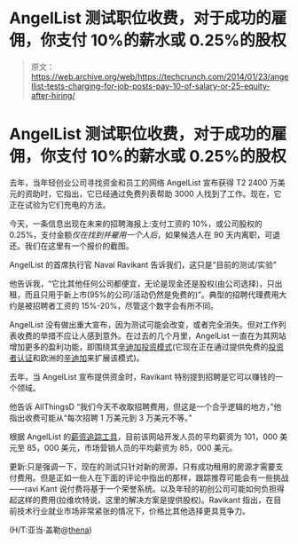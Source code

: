 # AngelList 测试职位收费，对于成功的雇佣，你支付 10%的薪水或 0.25%的股权

> 原文：<https://web.archive.org/web/https://techcrunch.com/2014/01/23/angellist-tests-charging-for-job-posts-pay-10-of-salary-or-25-equity-after-hiring/>

# AngelList 测试职位收费，对于成功的雇佣，你支付 10%的薪水或 0.25%的股权

去年，当年轻创业公司寻找资金和员工的网络 AngelList 宣布获得 T2 2400 万美元的资助时，它指出，它已经通过免费列表帮助 3000 人找到了工作。现在，它正在试验为它们充电的方法。

今天，一条信息出现在未来的招聘海报上:支付工资的 10%，或公司股权的 0.25%，支付金额*仅在找到并雇用一个人后*，如果候选人在 90 天内离职，可退还。我们在这里有一个报价的截图。

AngelList 的首席执行官 Naval Ravikant 告诉我们，这只是“目前的测试/实验”

他告诉我，“它比其他任何公司都便宜，无论是现金还是股权(由公司选择)，只出租，而且只用于新上市(95%的公司/活动仍然是免费的)”。典型的招聘代理费用大约是被招聘者工资的 15%-20%，尽管这个数字会有所不同。

AngelList 没有做出重大宣布，因为测试可能会改变，或者完全消失。但对工作列表收费的举措不应让人感到意外。在过去的几个月里，AngelList 一直在为其网站增加更多的盈利功能，即围绕其[辛迪加投资模式](https://web.archive.org/web/20221127125314/https://beta.techcrunch.com/2013/09/23/angellist-backers/)(它现在正在通过提供免费的[投资者认证](https://web.archive.org/web/20221127125314/https://beta.techcrunch.com/2014/01/21/angellist-creates-a-new-universal-investor-accreditation-form/)和欧洲的[辛迪加](https://web.archive.org/web/20221127125314/https://beta.techcrunch.com/2014/01/17/angellist-grabs-philipp-moehring-from-seedcamp-to-launch-syndicates-in-europe/)来扩展该模式)。

去年，当 AngelList 宣布提供资金时，Ravikant 特别提到招聘是它可以赚钱的一个领域。

他告诉 AllThingsD “我们今天不收取招聘费用，但这是一个合乎逻辑的地方，”他指出收费可能从“每次招聘 1 万美元到 3 万美元不等。”

根据 AngelList 的[薪资追踪工具](https://web.archive.org/web/20221127125314/https://angel.co/salaries)，目前该网站开发人员的平均薪资为 101，000 美元至 85，000 美元，市场营销人员的平均薪资为 85，000 美元。

更新:只是强调一下，现在的测试只针对新的房源，只有成功租用的房源才需要支付费用。但是正如一些人在下面的评论中指出的那样，跟踪推荐可能会有一些挑战——ravi Kant 说付费将基于一个荣誉系统。以及年轻的初创公司可能如何负担得起这样的费用(拉维坎特说，这里的解决方案是提供股权)。Ravikant 指出，在目前技术行业就业市场非常紧张的情况下，价格比其他选择更具竞争力。

(H/T:亚当·盖勒@[thena](https://web.archive.org/web/20221127125314/http://www.edthena.com/))